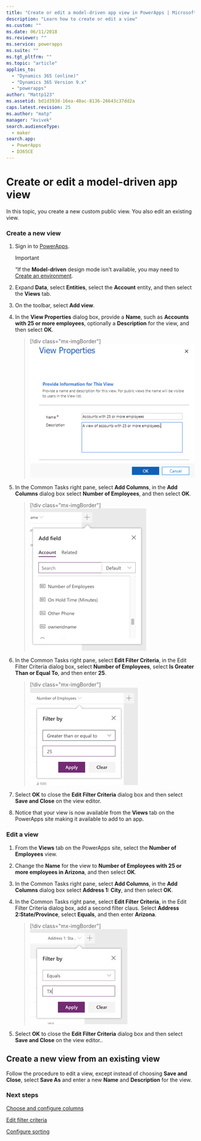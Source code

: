 ```yaml
---
title: "Create or edit a model-driven app view in PowerApps | MicrosoftDocs"
description: "Learn how to create or edit a view"
ms.custom: ""
ms.date: 06/11/2018
ms.reviewer: ""
ms.service: powerapps
ms.suite: ""
ms.tgt_pltfrm: ""
ms.topic: "article"
applies_to: 
  - "Dynamics 365 (online)"
  - "Dynamics 365 Version 9.x"
  - "powerapps"
author: "Mattp123"
ms.assetid: bd1d393d-16ea-40ac-8136-26643c37dd2a
caps.latest.revision: 25
ms.author: "matp"
manager: "kvivek"
search.audienceType: 
  - maker
search.app: 
  - PowerApps
  - D365CE
---
```

# Create or edit a model-driven app view

<a name="BKMK_CreatingAndEditingViews"></a>   

 In this topic, you create a new custom public view. You also edit an existing view.  
  
### Create a new view  
  
1.  Sign in to [PowerApps](https://web.powerapps.com/?utm_source=padocs&utm_medium=linkinadoc&utm_campaign=referralsfromdoc).  

    

    > [!IMPORTANT]
    > “If the **Model-driven** design mode isn't available, you may need to [Create an environment](https://docs.microsoft.com/powerapps/administrator/create-environment). 

2.  Expand **Data**, select **Entities**, select the **Account** entity, and then select the **Views** tab. 

3.  On the toolbar, select **Add view**.  

4.  In the **View Properties** dialog box, provide a **Name**, such as **Accounts with 25 or more employees**, optionally a **Description** for the view, and then select **OK**.

    > [!div class="mx-imgBorder"] 
    > ![View properties](media/view-properties.png)
  
5.  In the Common Tasks right pane, select **Add Columns**, in the **Add Columns** dialog box select **Number of Employees**, and then select **OK**.  

    > [!div class="mx-imgBorder"] 
    > ![Number of employees column](media/column-no-employees.png)
  
6. In the Common Tasks right pane, select **Edit Filter Criteria**, in the Edit Filter Criteria dialog box, select **Number of Employees**, select **Is Greater Than or Equal To**, and then enter **25**.  

    > [!div class="mx-imgBorder"] 
    > ![Edit filter criteria](media/edit-filter-criteria.png)

7.  Select **OK** to close the **Edit Filter Criteria** dialog box and then select **Save and Close** on the view editor.  
  
8.  Notice that your view is now available from the **Views** tab on the PowerApps site making it available to add to an app.
  
### Edit a view  
  
1.  From the **Views** tab on the PowerApps site, select the **Number of Employees** view.
  
2.  Change the **Name** for the view to **Number of Employees with 25 or more employees in Arizona**, and then select **OK**.  

3.  In the Common Tasks right pane, select **Add Columns**, in the **Add Columns** dialog box select **Address 1: City**, and then select **OK**.  

4. In the Common Tasks right pane, select **Edit Filter Criteria**, in the Edit Filter Criteria dialog box, add a second filter claus. Select **Address 2:State/Province**, select **Equals**, and then enter **Arizona**. 

    > [!div class="mx-imgBorder"] 
    > ![Address 2: State/Province](media/column-address-2-state.png)

5. Select **OK** to close the **Edit Filter Criteria** dialog box and then select **Save and Close** on the view editor..  
  

## Create a new view from an existing view  
 Follow the procedure to edit a view, except instead of choosing **Save and Close**, select **Save As** and enter a new **Name** and **Description** for the view.  
 
### Next steps
[Choose and configure columns](choose-and-configure-columns.md)  
  
[Edit filter criteria](edit-filter-criteria.md)  
  
[Configure sorting](configure-sorting.md)  
